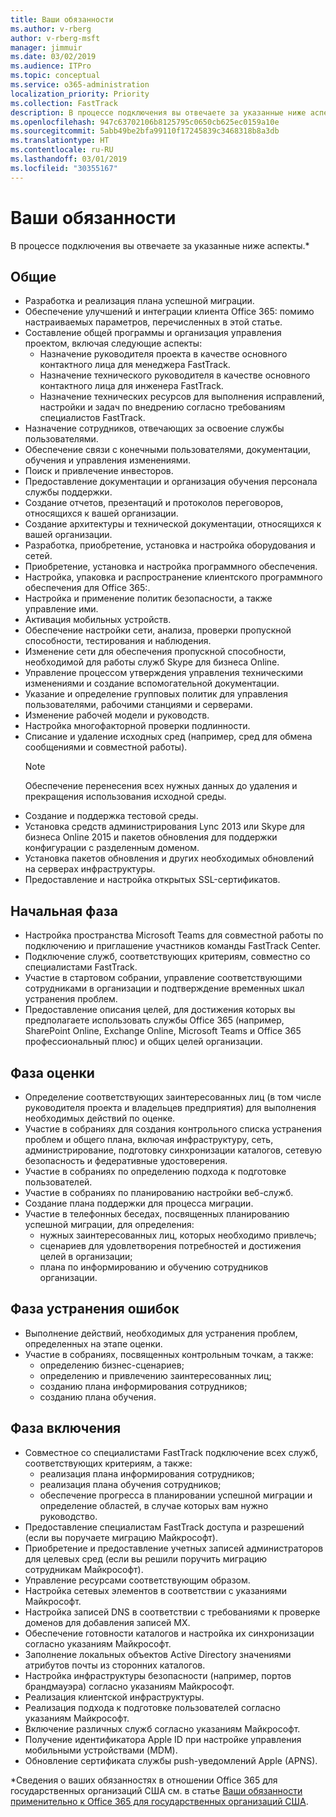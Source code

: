 ```yaml
---
title: Ваши обязанности
ms.author: v-rberg
author: v-rberg-msft
manager: jimmuir
ms.date: 03/02/2019
ms.audience: ITPro
ms.topic: conceptual
ms.service: o365-administration
localization_priority: Priority
ms.collection: FastTrack
description: В процессе подключения вы отвечаете за указанные ниже аспекты.
ms.openlocfilehash: 947c63702106b8125795c0650cb625ec0159a10e
ms.sourcegitcommit: 5abb49be2bfa99110f17245839c3468318b8a3db
ms.translationtype: HT
ms.contentlocale: ru-RU
ms.lasthandoff: 03/01/2019
ms.locfileid: "30355167"
---
```

# <a name="your-responsibilities"></a>Ваши обязанности

В процессе подключения вы отвечаете за указанные ниже аспекты.\*
  
## <a name="general"></a>Общие

- Разработка и реализация плана успешной миграции.
- Обеспечение улучшений и интеграции клиента Office 365: помимо настраиваемых параметров, перечисленных в этой статье.  
- Составление общей программы и организация управления проектом, включая следующие аспекты: 
  - Назначение руководителя проекта в качестве основного контактного лица для менеджера FastTrack.
  - Назначение технического руководителя в качестве основного контактного лица для инженера FastTrack.
  - Назначение технических ресурсов для выполнения исправлений, настройки и задач по внедрению согласно требованиям специалистов FastTrack. 
- Назначение сотрудников, отвечающих за освоение службы пользователями. 
- Обеспечение связи с конечными пользователями, документации, обучения и управления изменениями.
- Поиск и привлечение инвесторов.  
- Предоставление документации и организация обучения персонала службы поддержки.  
- Создание отчетов, презентаций и протоколов переговоров, относящихся к вашей организации. 
- Создание архитектуры и технической документации, относящихся к вашей организации.   
- Разработка, приобретение, установка и настройка оборудования и сетей.   
- Приобретение, установка и настройка программного обеспечения.  
- Настройка, упаковка и распространение клиентского программного обеспечения для Office 365:.  
- Настройка и применение политик безопасности, а также управление ими.
- Активация мобильных устройств.
- Обеспечение настройки сети, анализа, проверки пропускной способности, тестирования и наблюдения. 
- Изменение сети для обеспечения пропускной способности, необходимой для работы служб Skype для бизнеса Online. 
- Управление процессом утверждения управления техническими изменениями и создание вспомогательной документации.  
- Указание и определение групповых политик для управления пользователями, рабочими станциями и серверами. 
- Изменение рабочей модели и руководств. 
- Настройка многофакторной проверки подлинности.  
- Списание и удаление исходных сред (например, сред для обмена сообщениями и совместной работы). 
    > [!NOTE]
    > Обеспечение перенесения всех нужных данных до удаления и прекращения использования исходной среды. 
- Создание и поддержка тестовой среды.  
- Установка средств администрирования Lync 2013 или Skype для бизнеса Online 2015 и пакетов обновления для поддержки конфигурации с разделенным доменом.
- Установка пакетов обновления и других необходимых обновлений на серверах инфраструктуры. 
- Предоставление и настройка открытых SSL-сертификатов. 
    
## <a name="initiate-phase"></a>Начальная фаза

- Настройка пространства Microsoft Teams для совместной работы по подключению и приглашение участников команды FastTrack Center.   
- Подключение служб, соответствующих критериям, совместно со специалистами FastTrack.    
- Участие в стартовом собрании, управление соответствующими сотрудниками в организации и подтверждение временных шкал устранения проблем.   
- Предоставление описания целей, для достижения которых вы предполагаете использовать службы Office 365 (например, SharePoint Online, Exchange Online, Microsoft Teams и Office 365 профессиональный плюс) и общих целей организации.
    
## <a name="assess-phase"></a>Фаза оценки

- Определение соответствующих заинтересованных лиц (в том числе руководителя проекта и владельцев предприятия) для выполнения необходимых действий по оценке.    
- Участие в собраниях для создания контрольного списка устранения проблем и общего плана, включая инфраструктуру, сеть, администрирование, подготовку синхронизации каталогов, сетевую безопасность и федеративные удостоверения.   
- Участие в собраниях по определению подхода к подготовке пользователей.  
- Участие в собраниях по планированию настройки веб-служб.    
- Создание плана поддержки для процесса миграции. 
- Участие в телефонных беседах, посвященных планированию успешной миграции, для определения:   
  - нужных заинтересованных лиц, которых необходимо привлечь;  
  - сценариев для удовлетворения потребностей и достижения целей в организации;
  - плана по информированию и обучению сотрудников организации.
    
## <a name="remediate-phase"></a>Фаза устранения ошибок

- Выполнение действий, необходимых для устранения проблем, определенных на этапе оценки. 
- Участие в собраниях, посвященных контрольным точкам, а также: 
  - определению бизнес-сценариев;   
  - определению и привлечению заинтересованных лиц;
  - созданию плана информирования сотрудников; 
  - созданию плана обучения.
    
## <a name="enable-phase"></a>Фаза включения

- Совместное со специалистами FastTrack подключение всех служб, соответствующих критериям, а также:  
  - реализация плана информирования сотрудников;  
  - реализация плана обучения сотрудников; 
  - обеспечение прогресса в планировании успешной миграции и определение областей, в случае которых вам нужно руководство.
- Предоставление специалистам FastTrack доступа и разрешений (если вы поручаете миграцию Майкрософт).  
- Приобретение и предоставление учетных записей администраторов для целевых сред (если вы решили поручить миграцию сотрудникам Майкрософт).   
- Управление ресурсами соответствующим образом.   
- Настройка сетевых элементов в соответствии с указаниями Майкрософт.  
- Настройка записей DNS в соответствии с требованиями к проверке доменов для добавления записей MX.   
- Обеспечение готовности каталогов и настройка их синхронизации согласно указаниям Майкрософт.
- Заполнение локальных объектов Active Directory значениями атрибутов почты из сторонних каталогов.   
- Настройка инфраструктуры безопасности (например, портов брандмауэра) согласно указаниям Майкрософт.
- Реализация клиентской инфраструктуры.  
- Реализация подхода к подготовке пользователей согласно указаниям Майкрософт.  
- Включение различных служб согласно указаниям Майкрософт.  
- Получение идентификатора Apple ID при настройке управления мобильными устройствами (MDM).   
- Обновление сертификата службы push-уведомлений Apple (APNS).
    
\*Сведения о ваших обязанностях в отношении Office 365 для государственных организаций США см. в статье [Ваши обязанности применительно к Office 365 для государственных организаций США](US-Gov-appendix-your-responsibilities.md).
  

